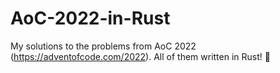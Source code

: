 # AoC-2022-in-Rust
My solutions to the problems from AoC 2022 (https://adventofcode.com/2022). All of them written in Rust! 🦀
